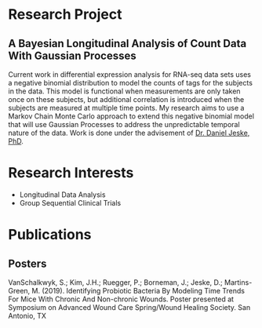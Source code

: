 # Research Project
## A Bayesian Longitudinal Analysis of Count Data With Gaussian Processes

Current work in differential expression analysis for RNA-seq data sets uses a negative binomial distribution to model the counts of tags for the subjects in the data. This model is functional when measurements are only taken once on these subjects, but additional correlation is introduced when the subjects are measured at multiple time points. My research aims to use a Markov Chain Monte Carlo approach to extend this negative binomial model that will use Gaussian Processes to address the unpredictable temporal nature of the data. Work is done under the advisement of [Dr. Daniel Jeske, PhD](https://www.danielrjeske.com).

# Research Interests
+ Longitudinal Data Analysis
+ Group Sequential Clinical Trials

# Publications

## Posters

VanSchalkwyk, S.; Kim, J.H.; Ruegger, P.; Borneman, J.; Jeske, D.; Martins-Green, M. (2019). Identifying Probiotic Bacteria By Modeling Time Trends For Mice With Chronic And Non-chronic Wounds. Poster presented at Symposium on Advanced Wound Care Spring/Wound Healing Society. San Antonio, TX
